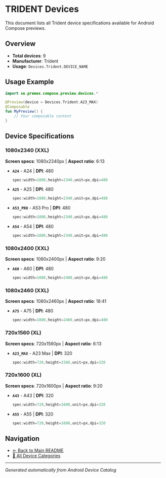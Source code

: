 # TRIDENT Devices

This document lists all Trident device specifications available for Android Compose previews.

## Overview

- **Total devices**: 9
- **Manufacturer**: Trident
- **Usage**: `Devices.Trident.DEVICE_NAME`

## Usage Example

```kotlin
import se.premex.compose.preview.devices.*

@Preview(device = Devices.Trident.A23_MAX)
@Composable
fun MyPreview() {
    // Your composable content
}
```

## Device Specifications

### 1080x2340 (XXL)

**Screen specs**: 1080x2340px | **Aspect ratio**: 6:13

- **`A24`** - A24 | **DPI**: 480
  ```kotlin
  spec:width=1080,height=2340,unit=px,dpi=480
  ```

- **`A25`** - A25 | **DPI**: 480
  ```kotlin
  spec:width=1080,height=2340,unit=px,dpi=480
  ```

- **`A53_PRO`** - A53 Pro | **DPI**: 480
  ```kotlin
  spec:width=1080,height=2340,unit=px,dpi=480
  ```

- **`A54`** - A54 | **DPI**: 480
  ```kotlin
  spec:width=1080,height=2340,unit=px,dpi=480
  ```

### 1080x2400 (XXL)

**Screen specs**: 1080x2400px | **Aspect ratio**: 9:20

- **`A60`** - A60 | **DPI**: 480
  ```kotlin
  spec:width=1080,height=2400,unit=px,dpi=480
  ```

### 1080x2460 (XXL)

**Screen specs**: 1080x2460px | **Aspect ratio**: 18:41

- **`A75`** - A75 | **DPI**: 480
  ```kotlin
  spec:width=1080,height=2460,unit=px,dpi=480
  ```

### 720x1560 (XL)

**Screen specs**: 720x1560px | **Aspect ratio**: 6:13

- **`A23_MAX`** - A23 Max | **DPI**: 320
  ```kotlin
  spec:width=720,height=1560,unit=px,dpi=320
  ```

### 720x1600 (XL)

**Screen specs**: 720x1600px | **Aspect ratio**: 9:20

- **`A43`** - A43 | **DPI**: 320
  ```kotlin
  spec:width=720,height=1600,unit=px,dpi=320
  ```

- **`A55`** - A55 | **DPI**: 320
  ```kotlin
  spec:width=720,height=1600,unit=px,dpi=320
  ```

## Navigation

- [← Back to Main README](../../README.md)
- [📱 All Device Categories](../README.md)

---
*Generated automatically from Android Device Catalog*
